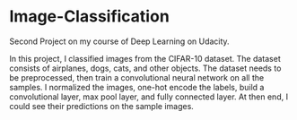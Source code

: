 # Image-Classification
Second Project on my course of Deep Learning on Udacity.

In this project, I classified images from the CIFAR-10 dataset. The dataset consists of airplanes, dogs, cats, and other objects. The dataset needs to be preprocessed, then train a convolutional neural network on all the samples. I normalized the images, one-hot encode the labels, build a convolutional layer, max pool layer, and fully connected layer. At then end, I could see their predictions on the sample images.
